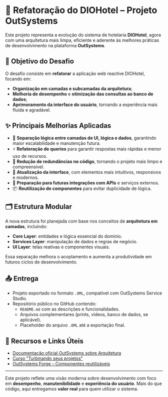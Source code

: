 # 🚀 Refatoração do DIOHotel – Projeto OutSystems

Este projeto representa a evolução do sistema de hotelaria **DIOHotel**, agora com uma arquitetura mais limpa, eficiente e aderente às melhores práticas de desenvolvimento na plataforma **OutSystems**.

## 🧠 Objetivo do Desafio

O desafio consiste em **refatorar** a aplicação web reactive DIOHotel, focando em:

- **Organização em camadas e subcamadas da arquitetura**;
- **Melhoria de desempenho** e **otimização das consultas ao banco de dados**;
- **Aprimoramento da interface do usuário**, tornando a experiência mais fluida e agradável.

## ✨ Principais Melhorias Aplicadas

- 🔄 **Separação lógica entre camadas de UI, lógica e dados**, garantindo maior escalabilidade e manutenção futura.
- ⚡ **Refatoração de queries** para garantir respostas mais rápidas e menor uso de recursos.
- 🧹 **Redução de redundâncias no código**, tornando o projeto mais limpo e compreensível.
- 🎨 **Atualização da interface**, com elementos mais intuitivos, responsivos e modernos.
- 🔌 **Preparação para futuras integrações com APIs** e serviços externos.
- 📦 **Reutilização de componentes** para evitar duplicidade de lógica.

## 🗂 Estrutura Modular

A nova estrutura foi planejada com base nos conceitos de **arquitetura em camadas**, incluindo:
- **Core Layer**: entidades e lógica essencial do domínio.
- **Services Layer**: manipulação de dados e regras de negócio.
- **UI Layer**: telas reativas e componentes visuais.

Essa separação melhora o acoplamento e aumenta a produtividade em futuros ciclos de desenvolvimento.

## 📤 Entrega

- Projeto exportado no formato `.OML`, compatível com OutSystems Service Studio.
- Repositório público no GitHub contendo:
  - `README.md` com as descrições e funcionalidades.
  - Arquivos complementares (prints, vídeos, banco de dados, se aplicável).
  - Placeholder do arquivo `.OML` até a exportação final.

## 🔗 Recursos e Links Úteis

- [Documentação oficial OutSystems sobre Arquitetura](https://success.outsystems.com)
- [Curso "Turbinando seus projetos"](https://dio.me)
- [OutSystems Forge – Componentes reutilizáveis](https://www.outsystems.com/forge/)

---

Este projeto reflete uma visão moderna sobre desenvolvimento com foco em **desempenho**, **manutenibilidade** e **experiência do usuário**. Mais do que código, aqui entregamos **valor real** para quem utilizar o sistema.
